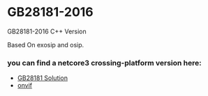 # GB28181-2016

GB28181-2016 C++ Version 

Based On exosip and osip.

### you can find a netcore3 crossing-platform version here:

+ [GB28181 Solution](https://github.com/GB28181)
+ [onvif](https://github.com/use-go/onvif)
